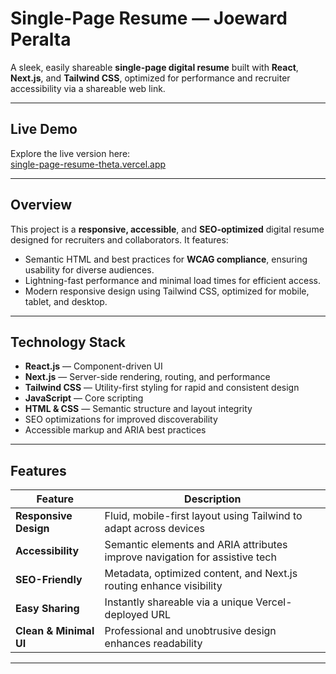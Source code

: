 # Single-Page Resume — Joeward Peralta

A sleek, easily shareable **single-page digital resume** built with **React**, **Next.js**, and **Tailwind CSS**, optimized for performance and recruiter accessibility via a shareable web link.

---

##  Live Demo

Explore the live version here:  
[single-page-resume-theta.vercel.app](https://single-page-resume-theta.vercel.app/)

---

##  Overview

This project is a **responsive, accessible**, and **SEO-optimized** digital resume designed for recruiters and collaborators. It features:

- Semantic HTML and best practices for **WCAG compliance**, ensuring usability for diverse audiences.  
- Lightning-fast performance and minimal load times for efficient access.  
- Modern responsive design using Tailwind CSS, optimized for mobile, tablet, and desktop.

---

##  Technology Stack

- **React.js** — Component-driven UI  
- **Next.js** — Server-side rendering, routing, and performance  
- **Tailwind CSS** — Utility-first styling for rapid and consistent design  
- **JavaScript** — Core scripting  
- **HTML & CSS** — Semantic structure and layout integrity  
- SEO optimizations for improved discoverability  
- Accessible markup and ARIA best practices

---

##  Features

| Feature | Description |
|--------|-------------|
| **Responsive Design** | Fluid, mobile-first layout using Tailwind to adapt across devices |
| **Accessibility** | Semantic elements and ARIA attributes improve navigation for assistive tech |
| **SEO-Friendly** | Metadata, optimized content, and Next.js routing enhance visibility |
| **Easy Sharing** | Instantly shareable via a unique Vercel-deployed URL |
| **Clean & Minimal UI** | Professional and unobtrusive design enhances readability |

---
